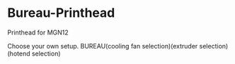 # Bureau-Printhead
 Printhead for MGN12

Choose your own setup.
BUREAU(cooling fan selection)(extruder selection)(hotend selection)
